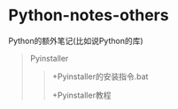 # Python-notes-others
Python的额外笔记(比如说Python的库)  

>Pyinstaller  
>>
>> +Pyinstaller的安装指令.bat  
>>
>> +Pyinstaller教程
